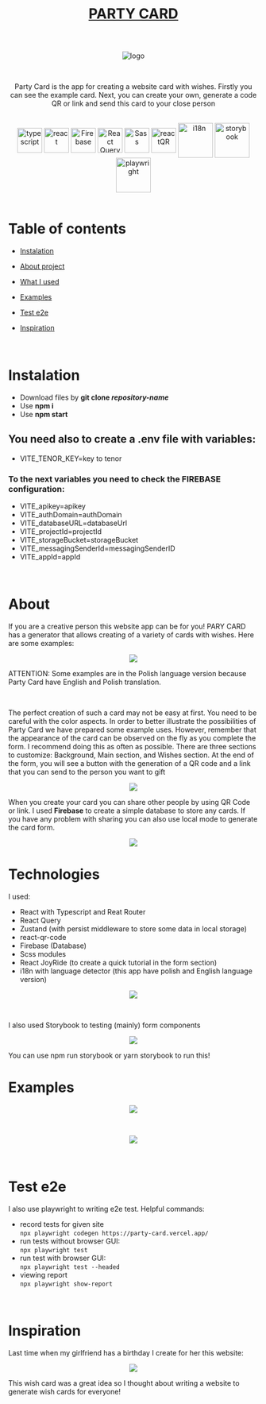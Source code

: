 # <p align="center">[PARTY CARD](https://party-card.vercel.app/)</p>

<br />

<p align="center"> <img src="https://user-images.githubusercontent.com/77500425/222897418-cbd29db7-95e6-47cc-a493-6dc69f594e0b.png" title="logo" alt="logo"/></p>

<br />

<p align="center">Party Card is the app for creating a website card with wishes. Firstly you can see the example card. Next, you can create your own, generate a code QR or link and send this card to your close person  </p>

<br />

<div align="center">

<img src="https://user-images.githubusercontent.com/77500425/161311954-e03613e7-54b2-4d1b-ac2e-559f8c1e9f2d.png" alt="typescript" height="50"  align="center" title="TS"/>
<img src="https://user-images.githubusercontent.com/77500425/161312615-f3961568-28bb-48fa-9d95-93ecd61337b3.png" alt="react"  height="50" align="center"/>
<img src="https://user-images.githubusercontent.com/77500425/165483039-a65ef61f-a3ae-4524-bfa5-04788dd894ea.png" alt="Firebase"  height="50" align="center"/>
<img src="https://react-query-v3.tanstack.com/_next/static/images/emblem-light-628080660fddb35787ff6c77e97ca43e.svg" alt="React Query"  height="50" align="center"/>
<img src="https://upload.wikimedia.org/wikipedia/commons/thumb/9/96/Sass_Logo_Color.svg/1280px-Sass_Logo_Color.svg.png" alt="Sass" height="50"  align="center" title="Scss" />
<img src="https://user-images.githubusercontent.com/77500425/222898367-766dc880-f7b0-47e9-877c-f3046f17e90b.png" alt="reactQR" height="50"  align="center" title="reactQR" />
<img src="https://user-images.githubusercontent.com/77500425/186013478-fdf4ea21-8745-4c5d-9591-35e45e39c66f.png" title="i18n"  width="70" align="center"/>
<img src="https://user-images.githubusercontent.com/77500425/225035862-23c482f7-063d-439f-8dce-b32f00af25c6.png" title="storybook"  width="70" align="center"/>
<img src="https://user-images.githubusercontent.com/77500425/226908142-1d7f9ad7-7422-43d8-a9fa-190f6267aa8c.svg" title="playwright"  width="70" align="center"/>

</div>

<br />

# Table of contents

-   [Instalation](#instalation)

-   [About project](#about)

-   [What I used](#technologies)

-   [Examples](#examples)

-   [Test e2e](#test-e2e)

-   [Inspiration](#inspiration)

<br />

# Instalation

-   Download files by **git clone _repository-name_**
-   Use **npm i**
-   Use **npm start**

## You need also to create a .env file with variables:

-   VITE_TENOR_KEY=key to tenor

### To the next variables you need to check the FIREBASE configuration:

-   VITE_apikey=apikey
-   VITE_authDomain=authDomain
-   VITE_databaseURL=databaseUrl
-   VITE_projectId=projectId
-   VITE_storageBucket=storageBucket
-   VITE_messagingSenderId=messagingSenderID
-   VITE_appId=appId

<br />

# About

If you are a creative person this website app can be for you! PARY CARD has a generator that allows creating of a variety of cards with wishes. Here are some examples:

<p align="center"> <img src="https://user-images.githubusercontent.com/77500425/222951348-05def778-efaf-4768-a6b9-70483516cde2.png"/><p>

ATTENTION: Some examples are in the Polish language version because Party Card have English and Polish translation.

<br />

The perfect creation of such a card may not be easy at first. You need to be careful with the color aspects. In order to better illustrate the possibilities of Party Card we have prepared some example uses. However, remember that the appearance of the card can be observed on the fly as you complete the form. I recommend doing this as often as possible. There are three sections to customize: Background, Main section, and Wishes section. At the end of the form, you will see a button with the generation of a QR code and a link that you can send to the person you want to gift

<p align="center"> <img src="https://user-images.githubusercontent.com/77500425/222978011-3be179d8-06da-4b2a-a2e0-2a8343a30cba.png"/><p>

When you create your card you can share other people by using QR Code or link. I used **Firebase** to create a simple database to store any cards. If you have any problem with sharing you can also use local mode to generate the card form.

<p align="center"> <img src="https://user-images.githubusercontent.com/77500425/222967100-e180f7d0-4912-444b-bd14-577e6ac374d3.png"/><p>

# Technologies

I used:

-   React with Typescript and Reat Router
-   React Query
-   Zustand (with persist middleware to store some data in local storage)
-   react-qr-code
-   Firebase (Database)
-   Scss modules
-   React JoyRide (to create a quick tutorial in the form section)
-   i18n with language detector (this app have polish and English language version)

<p align="center"> <img src="https://user-images.githubusercontent.com/77500425/223087597-62d43786-952f-4ea9-909c-de9162969826.png"/><p>

<br/>

I also used Storybook to testing (mainly) form components

<p align="center"> <img src="https://user-images.githubusercontent.com/77500425/225036590-8990ac2e-584e-464b-94b4-fa54629d7e66.png"/><p>

You can use npm run storybook or yarn storybook to run this!

# Examples

<p align="center"> <img src="https://user-images.githubusercontent.com/77500425/222951361-3c48b1f9-5c8f-49e5-887c-244517adabdf.png"/><p>
  <br />
  <p align="center"> <img src="https://user-images.githubusercontent.com/77500425/222978339-dedd12f2-1733-4e5f-b1aa-6af78585205d.png"/><p>

<br />

# Test e2e

I also use playwright to writing e2e test.
Helpful commands:

-   record tests for given site  
    `npx playwright codegen https://party-card.vercel.app/`
-   run tests without browser GUI:  
    `npx playwright test`
-   run test with browser GUI:  
    `npx playwright test --headed`
-   viewing report  
    `npx playwright show-report`

<br/>

# Inspiration

Last time when my girlfriend has a birthday I create for her this website:

<p align="center"> <img src="https://user-images.githubusercontent.com/77500425/222951544-bcaa3d55-7882-4ff1-a474-39a16a83a882.png"/><p>

This wish card was a great idea so I thought about writing a website to generate wish cards for everyone!
